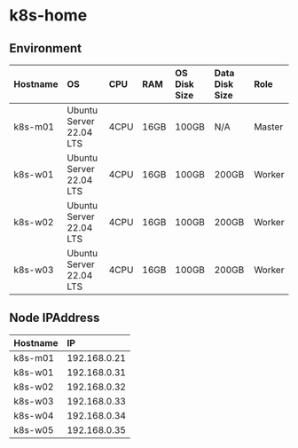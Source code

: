 # k8s-home

## Environment
|Hostname|OS|CPU|RAM|OS Disk Size|Data Disk Size|Role|
|:---|:---|:---|:---|:---|:---|:---|
|k8s-m01|Ubuntu Server 22.04 LTS|4CPU|16GB|100GB|N/A|Master|
|k8s-w01|Ubuntu Server 22.04 LTS|4CPU|16GB|100GB|200GB|Worker|
|k8s-w02|Ubuntu Server 22.04 LTS|4CPU|16GB|100GB|200GB|Worker|
|k8s-w03|Ubuntu Server 22.04 LTS|4CPU|16GB|100GB|200GB|Worker|

## Node IPAddress
|Hostname|IP|
|:---|:---|
|k8s-m01|192.168.0.21|
|k8s-w01|192.168.0.31|
|k8s-w02|192.168.0.32|
|k8s-w03|192.168.0.33|
|k8s-w04|192.168.0.34|
|k8s-w05|192.168.0.35|

